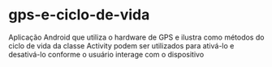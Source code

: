 # gps-e-ciclo-de-vida
Aplicação Android que utiliza o hardware de GPS e ilustra como métodos do ciclo de vida da classe Activity podem ser utilizados para ativá-lo e desativá-lo conforme o usuário interage com o dispositivo
